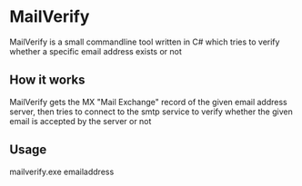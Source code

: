 # MailVerify

MailVerify is a small commandline tool written in C# which tries to verify whether a specific email address exists or not

## How it works

MailVerify gets the MX "Mail Exchange" record of the given email address server, then tries to connect to the smtp service to verify whether the given email is accepted by the server or not

## Usage

mailverify.exe emailaddress
